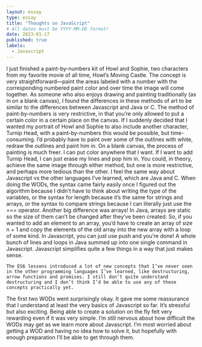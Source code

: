 ```yaml
---
layout: essay
type: essay
title: "Thoughts on JavaScript"
# All dates must be YYYY-MM-DD format!
date: 2023-01-17
published: true
labels:
  - Javascript
---
```


  I just finished a paint-by-numbers kit of Howl and Sophie, two characters from my favorite movie of all time, Howl’s Moving Castle. The concept is very straightforward—paint the areas labeled with a number with the corresponding numbered paint color and over time the image will come together. As someone who also enjoys drawing and painting traditionally (as in on a blank canvas), I found the differences in these methods of art to be similar to the differences between Javascript and Java or C. The method of paint-by-numbers is very restrictive, in that you’re only allowed to put a certain color in a certain place on the canvas. If I suddenly decided that I wanted my portrait of Howl and Sophie to also include another character, Turnip Head, with a paint-by-numbers this would be possible, but time-consuming. I’d probably have to paint over some of the outlines with white, redraw the outlines and paint him in. On a blank canvas, the process of painting is much freer. I can put color anywhere that I want. If I want to add Turnip Head, I can just erase my lines and pop him in. You could, in theory, achieve the same image through either method, but one is more restrictive, and perhaps more tedious than the other. I feel the same way about Javascript vs the other languages I’ve learned, which are Java and C. When doing the WODs, the syntax came fairly easily once I figured out the algorithm because I didn’t have to think about writing the type of the variables, or the syntax for length because it’s the same for strings and arrays, or the syntax to compare strings because I can literally just use the === operator. Another big difference was arrays! In Java, arrays are static so the size of them can’t be changed after they’ve been created. So, if you wanted to add an element to an array, you’d have to create an array of size n + 1 and copy the elements of the old array into the new array with a loop of some kind. In Javascript, you can just use push and you’re done! A whole bunch of lines and loops in Java summed up into one single command in Javascript. Javascript simplifies quite a few things in a way that just makes sense. 
  
	The ES6 lessons introduced a lot of new concepts that I’ve never seen in the other programming languages I’ve learned, like destructuring, arrow functions and promises. I still don’t quite understand destructuring and I don’t think I’d be able to use any of these concepts practically yet. 
 
  The first two WODs went surprisingly okay. It gave me some reassurance that I understand at least the very basics of Javascript so far. It’s stressful but also exciting. Being able to create a solution on the fly felt very rewarding even if it was very simple. I’m still nervous about how difficult the WODs may get as we learn more about Javascript. I’m most worried about getting a WOD and having no idea how to solve it, but hopefully with enough preparation I’ll be able to get through them. 
